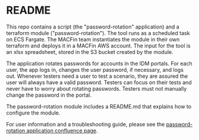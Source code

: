 # README

This repo contains a script (the "password-rotation" application) and a terraform module ("password-rotation"). The tool runs as a scheduled task on ECS Fargate. The MACFin team instantiates the module in their own terraform and deploys it in a MACFin AWS account. The input for the tool is an xlsx spreadsheet, stored in the S3 bucket created by the module.

The application rotates passwords for accounts in the IDM portals. For each user, the app logs in, changes the user password, if necessary, and logs out. Whenever testers need a user to test a scenario, they are assured the user will always have a valid password. Testers can focus on their tests and never have to worry about rotating passwords. Testers must not manually change the password in the portal.

The password-rotation module includes a README.md that explains how to configure the module.

For user information and a troubleshooting guide, please see the [password-rotation application confluence page](https://confluenceent.cms.gov/x/SGbzDg).
